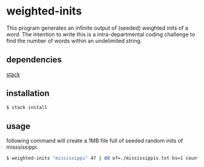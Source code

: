 weighted-inits
==============

This program generates an infinite output of (seeded) weighted inits of a word.
The intention to write this is a intra-departmental coding challenge to find
the number of words within an undelimited string.
## dependencies

[stack](http://haskellstack.org)

## installation

``` sh
$ stack install
```

## usage

following command will create a 1MB file full of seeded random inits of misssissippi.

``` sh
$ weighted-inits "mississippi" 47 | dd of=./mississippis.txt bs=1 count=1M
```